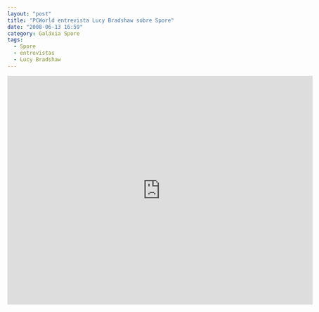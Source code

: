 ```yaml
---
layout: "post"
title: "PCWorld entrevista Lucy Bradshaw sobre Spore"
date: "2008-06-13 16:59"
category: Galáxia Spore
tags:
  - Spore
  - entrevistas
  - Lucy Bradshaw
---
```

<iframe width="695" height="521" src="https://www.youtube-nocookie.com/embed/PQmbgvjPhxY" frameborder="0" allow="accelerometer; autoplay; encrypted-media; gyroscope; picture-in-picture" allowfullscreen></iframe>

